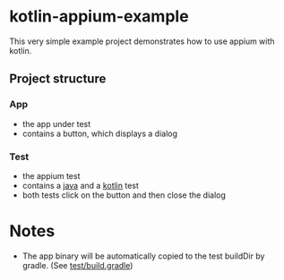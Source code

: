 # kotlin-appium-example

This very simple example project demonstrates how to use appium with kotlin.

## Project structure

### App 

- the app under test
- contains a button, which displays a dialog

### Test 

- the appium test
- contains a [java](https://github.com/balazsbanyai/kotlin-appium-example/blob/master/test/src/test/java/com/banyaibalazs/awesomeapplication/BasicJavaTest.java) and a [kotlin](https://github.com/balazsbanyai/kotlin-appium-example/blob/master/test/src/test/java/com/banyaibalazs/awesomeapplication/BasicKotlinTest.kt) test
- both tests click on the button and then close the dialog

# Notes
- The app binary will be automatically copied to the test buildDir by gradle. (See [test/build.gradle](https://github.com/balazsbanyai/kotlin-appium-example/blob/master/test/build.gradle#L20))


